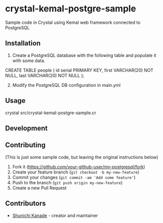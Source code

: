 # crystal-kemal-postgre-sample

Sample code in Crystal using Kemal web framework connected to PostgreSQL 

## Installation

1. Create a PostgreSQL database with the following table and populate it with some data.

CREATE TABLE people (
  id serial PRIMARY KEY,
  first VARCHAR(20) NOT NULL,
  last VARCHAR(20) NOT NULL
);

2. Modify the PostgreSQL DB configuration in main.yml 

## Usage

crystal src/crystal-kemal-postgre-sample.cr 

## Development

## Contributing

(This is just some sample code, but leaving the original instructions below)

1. Fork it (<https://github.com/your-github-user/my-postgresql/fork>)
2. Create your feature branch (`git checkout -b my-new-feature`)
3. Commit your changes (`git commit -am 'Add some feature'`)
4. Push to the branch (`git push origin my-new-feature`)
5. Create a new Pull Request

## Contributors

- [Shunichi Kanade](https://github.com/skanade) - creator and maintainer
